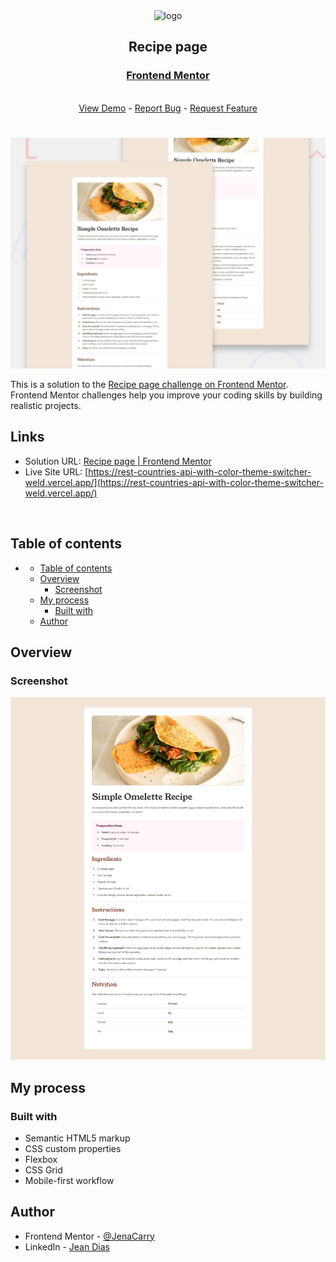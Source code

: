<div align="center">

  <img src="https://www.frontendmentor.io/static/images/logo-mobile.svg" alt="logo" width="60" height="auto">

  <h2>Recipe page</h2>

  <h3>
    <a href="https://www.frontendmentor.io/solutions/rest-countries-api-with-color-theme-switcher-2eiA_NNDs-">
      <strong>Frontend Mentor</strong>
    </a>
  </h3>

  <br>

  <div align="center">
    <a href="https://rest-countries-api-with-color-theme-switcher-weld.vercel.app/">View Demo</a>
    -
    <a href="https://github.com/JenaCarry/rest-countries-api-with-color-theme-switcher/issues">Report Bug</a>
    -
    <a href="https://github.com/JenaCarry/rest-countries-api-with-color-theme-switcher/pulls">Request Feature</a>
  </div>

</div>

#

<div align="center">

![](./assets/images/preview.jpg)

</div>

This is a solution to the [Recipe page challenge on Frontend Mentor](https://www.frontendmentor.io/challenges/recipe-page-KiTsR8QQKm). Frontend Mentor challenges help you improve your coding skills by building realistic projects.

<h2>Links</h2>

-   Solution URL: [Recipe page | Frontend Mentor](https://www.frontendmentor.io/solutions/rest-countries-api-with-color-theme-switcher-2eiA_NNDs-)
-   Live Site URL: [https://rest-countries-api-with-color-theme-switcher-weld.vercel.app/](https://rest-countries-api-with-color-theme-switcher-weld.vercel.app/)

<br>

## Table of contents

- [](#)
  - [Table of contents](#table-of-contents)
  - [Overview](#overview)
    - [Screenshot](#screenshot)
  - [My process](#my-process)
    - [Built with](#built-with)
  - [Author](#author)

## Overview

### Screenshot

![](./assets/images/screenshot.png)

## My process

### Built with

-   Semantic HTML5 markup
-   CSS custom properties
-   Flexbox
-   CSS Grid
-   Mobile-first workflow

## Author

-   Frontend Mentor - [@JenaCarry](https://www.frontendmentor.io/profile/JenaCarry)
-   LinkedIn - [Jean Dias](https://www.linkedin.com/in/jean-dias-0900a1260/)
